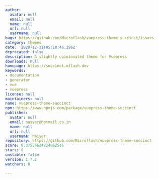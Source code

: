 ```yaml
---
author:
  avatar: null
  email: null
  name: null
  url: null
  username: null
bugs: https://github.com/Microflash/vuepress-theme-succinct/issues
category: themes
date: '2020-12-31T05:18:46.196Z'
deprecated: false
description: A slightly opinionated theme for Vuepress
downloads: null
homepage: https://succinct.mflash.dev
keywords:
- documentation
- generator
- vue
- vuepress
license: null
maintainers: null
name: vuepress-theme-succinct
npm: https://www.npmjs.com/package/vuepress-theme-succinct
publisher:
  avatar: null
  email: naiyer@hotmail.co.in
  name: null
  url: null
  username: naiyer
repository: https://github.com/Microflash/vuepress-theme-succinct
score: 0.37526624724002516
stars: 0
unstable: false
version: 1.7.2
watchers: 0

---
```


